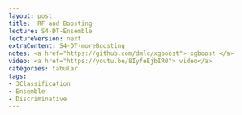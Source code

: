 ```yaml
---
layout: post
title:  RF and Boosting
lecture: S4-DT-Ensemble
lectureVersion: next
extraContent: S4-DT-moreBoosting
notes: <a href="https://github.com/dmlc/xgboost"> xgboost </a> 
video: <a href="https://youtu.be/8IyfeEjbIR0"> video</a> 
categories: tabular
tags:
- 3Classification
- Ensemble
- Discriminative
---
```

